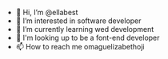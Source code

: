 - 👋 Hi, I’m @ellabest
- 👀 I’m interested in software developer
- 🌱 I’m currently learning wed development
- 💞️ I'm looking up to be a font-end developer
- 📫 How to reach me omaguelizabethoji

<!---
ellabest/ellabest is a ✨ special ✨ repository because its `README.md` (this file) appears on your GitHub profile.
You can click the Preview link to take a look at your changes.
--->
